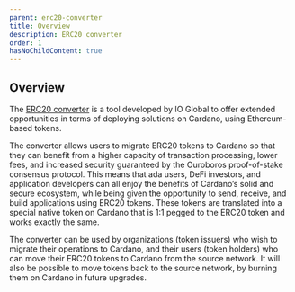 ```yaml
---
parent: erc20-converter
title: Overview
description: ERC20 converter
order: 1
hasNoChildContent: true
---
```


## Overview

The [ERC20 converter](https://iohk.io/en/blog/posts/2021/05/17/bringing-erc20-to-cardano/) is a tool developed by IO Global to offer extended opportunities in terms of deploying solutions on Cardano, using Ethereum-based tokens.

The converter allows users to migrate ERC20 tokens to Cardano so that they can benefit from a higher capacity of transaction processing, lower fees, and increased security guaranteed by the Ouroboros proof-of-stake consensus protocol. This means that ada users, DeFi investors, and application developers can all enjoy the benefits of Cardano’s solid and secure ecosystem, while being given the opportunity to send, receive, and build applications using ERC20 tokens. These tokens are translated into a special native token on Cardano that is 1:1 pegged to the ERC20 token and works exactly the same.

The converter can be used by organizations (token issuers) who wish to migrate their operations to Cardano, and their users (token holders) who can move their ERC20 tokens to Cardano from the source network. It will also be possible to move tokens back to the source network, by burning them on Cardano in future upgrades.

